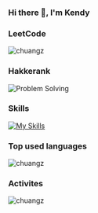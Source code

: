 ### Hi there 👋, I'm Kendy

### LeetCode
<img src="https://stats.justsong.cn/api/leetcode/?username=kendisock&theme=dark" alt="chuangz" />

### Hakkerank

<img src="https://www.hackerrank.com/certificates/ba4ccd4c8196" alt="Problem Solving" />

### Skills
[![My Skills](https://skillicons.dev/icons?i=cs,cpp,dotnet,azure,jenkins,grafana,kubernetes,mint,nginx,postman,docker,rails,windows,selenium,ruby,py,redis,rabbitmq,nodejs,mongodb,git&perline=7)](https://skillicons.dev)

### Top used languages
<img src="https://github-readme-stats.vercel.app/api/top-langs/?username=chuangz&layout=compact&hide_border=true&langs_count=10" alt="chuangz" />

### Activites
<img src="https://github-readme-stats.vercel.app/api?username=chuangz&show_icons=true&theme=tokyonight" alt="chuangz" />
